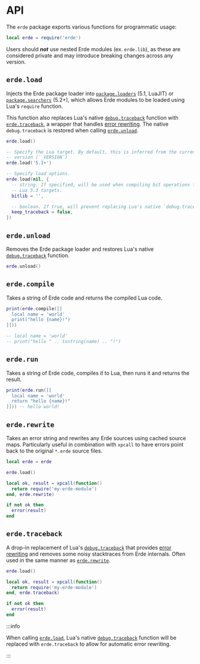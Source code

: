 # API

The `erde` package exports various functions for programmatic usage:

```lua
local erde = require('erde')
```

Users should ***not*** use nested Erde modules (ex. `erde.lib`), as these
are considered private and may introduce breaking changes across any version.

## `erde.load`

Injects the Erde package loader into
[`package.loaders`](https://www.lua.org/manual/5.1/manual.html#pdf-package.loaders)
(5.1, LuaJIT) or
[`package.searchers`](https://www.lua.org/manual/5.2/manual.html#pdf-package.searchers)
(5.2+), which allows Erde modules to be loaded using Lua's `require` function.

This function also replaces Lua's native
[`debug.traceback`](https://www.lua.org/manual/5.4/manual.html#pdf-debug.traceback)
function with [`erde.traceback`](#erdetraceback), a wrapper that handles
[error rewriting](/error-rewriting). The native `debug.traceback` is restored when
calling [`erde.unload`](#erdeunload).

```lua
erde.load()

-- Specify the Lua target. By default, this is inferred from the current Lua
-- version (`_VERSION`)
erde.load('5.1+')

-- Specify load options.
erde.load(nil, {
  -- string. If specified, will be used when compiling bit operations for pre
  -- Lua 5.3 targets.
  bitlib = '',

  -- boolean. If true, will prevent replacing Lua's native `debug.traceback`.
  keep_traceback = false,
})
```

## `erde.unload`

Removes the Erde package loader and restores Lua's native
[`debug.traceback`](https://www.lua.org/manual/5.4/manual.html#pdf-debug.traceback)
function.

```lua
erde.unload()
```

## `erde.compile`

Takes a string of Erde code and returns the compiled Lua code.

```lua
print(erde.compile([[
  local name = 'world'
  print("hello {name}!")
]]))

-- local name = 'world'
-- print("hello " .. tostring(name) .. "!")
```

## `erde.run`

Takes a string of Erde code, compiles it to Lua, then runs it and returns the result.

```lua
print(erde.run([[
  local name = 'world'
  return "hello {name}!"
]])) -- hello world!
```

## `erde.rewrite`

Takes an error string and rewrites any Erde sources using cached source maps.
Particularly useful in combination with `xpcall` to have errors point back to
the original `*.erde` source files.

```lua
local erde = erde

erde.load()

local ok, result = xpcall(function()
  return require('my-erde-module')
end, erde.rewrite)

if not ok then
  error(result)
end
```

## `erde.traceback`

A drop-in replacement of Lua's [`debug.traceback`](https://www.lua.org/manual/5.4/manual.html#pdf-debug.traceback)
that provides [error rewriting](/error-rewriting) and removes some noisy
stacktraces from Erde internals. Often used in the same manner as
[`erde.rewrite`](#erderewrite).

```lua
erde.load()

local ok, result = xpcall(function()
  return require('my-erde-module')
end, erde.traceback)

if not ok then
  error(result)
end
```

:::info

When calling [`erde.load`](#erdeload), Lua's native
[`debug.traceback`](https://www.lua.org/manual/5.4/manual.html#pdf-debug.traceback)
function will be replaced with `erde.traceback` to allow for automatic error
rewriting.

:::
